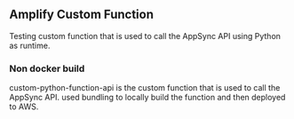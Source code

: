 ## Amplify Custom Function

Testing custom function that is used to call the AppSync API using Python as runtime.

### Non docker build

custom-python-function-api is the custom function that is used to call the AppSync API. used bundling to locally build the function and then deployed to AWS.
